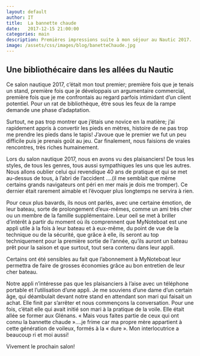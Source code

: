 ```yaml
---
layout: default
author: IT
title:  La bannette chaude
date:   2017-12-15 21:00:00
categories: main
description: Premières impressions suite à mon séjour au Nautic 2017.
image: /assets/css/images/blog/banetteChaude.jpg
---
```

## Une bibliothécaire dans les allées du Nautic

Ce salon nautique 2017, c’était mon tout premier; première fois que je tenais un stand, première fois que je développais un argumentaire commercial, première fois que je me confrontais au regard parfois intimidant d’un client potentiel.  Pour un rat de bibliothèque, être sous les feux de la rampe demande une phase d’adaptation.
<!--break-->

 Surtout, ne pas trop montrer que j’étais une novice en la matière; j’ai rapidement appris à convertir les pieds en mètres, histoire de ne pas trop me prendre les pieds dans le tapis! J’avoue que le premier we fut un peu difficile puis je prenais goût au jeu. Car  finalement, nous faisions de vraies rencontres, très riches humainement. 	
 
 Lors du salon nautique 2017, nous en avons vu des plaisanciers! De tous les styles, de tous les genres, tous aussi sympathiques les uns que les autres. Nous allons oublier celui qui revendique 40 ans de pratique et qui se met au-dessus de tous, à l’abri de l’accident ….(il me semblait que même certains grands navigateurs ont péri en mer mais je dois me tromper). Ce dernier était rarement aimable et l’évoquer plus longtemps ne servira à rien. 
 
 Pour ceux plus bavards, ils nous ont parlés, avec une certaine émotion, de leur bateau, sorte de prolongement d’eux-mêmes, comme un ami très cher ou un membre de la famille supplémentaire. Leur oeil se met à briller d’intérêt à partir du moment où ils comprennent que MyNoteboat est une appli utile à la fois à leur bateau et à eux-même, du point de vue de la technique ou de la sécurité, que grâce à elle, ils seront au top techniquement pour la première sortie de l’année, qu’ils auront un bateau prêt pour la saison et que surtout, tout sera contenu dans leur appli. 
 
 Certains ont été sensibles au fait que l’abonnement à MyNoteboat leur permettra de faire de grosses économies grâce au bon entretien de leur cher bateau. 

Notre appli n’intéresse pas que les plaisanciers à l’aise avec un téléphone portable et l’utilisation d’une appli. Je me souviens d’une dame d’un certain âge, qui déambulait devant notre stand en attendant son mari qui faisait un achat. Elle finit par s’arrêter et nous commençons la conversation. Pour une fois, c’était elle qui avait initié son mari à la pratique de la voile. Elle était allée se former aux Glénans. « Mais vous faites partie de ceux qui ont connu la bannette chaude »….je frime car ma propre mère  appartient à cette génération de voileux, formés à la « dure ». Mon interlocutrice a beaucoup ri et moi aussi! 

Vivement le prochain salon! 





